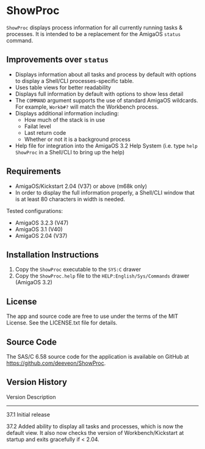 # ShowProc

`ShowProc` displays process information for all currently running 
tasks & processes. It is intended to be a replacement for the 
AmigaOS `status` command.

## Improvements over `status`

* Displays information about all tasks and process by default
  with options to display a Shell/CLI processes-specific table.
* Uses table views for better readability
* Displays full information by default with options to show less
  detail
* The `COMMAND` argument supports the use of standard AmigaOS 
  wildcards. For example, `Workb#?` will match the Workbench process.
* Displays additional information including:
  - How much of the stack is in use
  - Failat level
  - Last return code
  - Whether or not it is a background process
* Help file for integration into the AmigaOS 3.2 Help System (i.e.
  type `help ShowProc` in a Shell/CLI to bring up the help)

## Requirements

* AmigaOS/Kickstart 2.04 (V37) or above (m68k only)
* In order to display the full information properly, a Shell/CLI
  window that is at least 80 characters in width is needed.

Tested configurations:

* AmigaOS 3.2.3 (V47)
* AmigaOS 3.1 (V40)
* AmigaOS 2.04 (V37)

## Installation Instructions

1. Copy the `ShowProc` executable to the `SYS:C` drawer
2. Copy the `ShowProc.help` file to the `HELP:English/Sys/Commands`
   drawer (AmigaOS 3.2)

## License

The app and source code are free to use under the terms of the MIT
License. See the LICENSE.txt file for details.

## Source Code

The SAS/C 6.58 source code for the application is available on 
GitHub at https://github.com/deeveon/ShowProc.

## Version History

 Version  Description
 -------  -------------------------------------------------------
 37.1     Initial release

 37.2     Added ability to display all tasks and processes, which
          is now the default view. It also now checks the version
          of Workbench/Kickstart at startup and exits gracefully
          if < 2.04.
